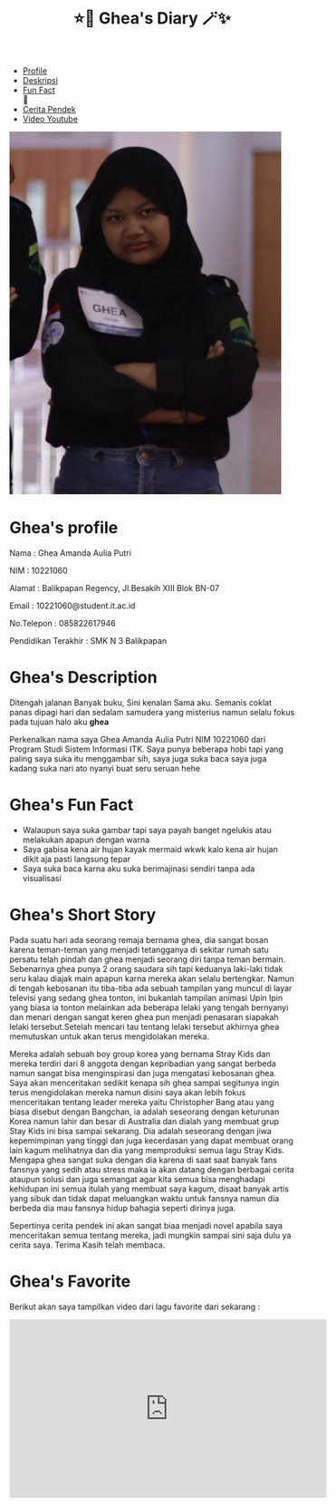 <html>
<head>
    <meta charset="UTF-8">
    <meta name="viewport" content="width=device-width, initial-scale=1.0">
    <title>Ghea's Website</title>
    <link rel="stylesheet" href="punyagheajuga.md">
</head>
<body>
    <header>
        <h1>⭐💫 Ghea's Diary 🪄✨</h1>
        </header>
        <div class="href">
        <nav>
        <ul>
            <li><a href="#profile">Profile</a></li>
            <li><a href="#description">Deskripsi</a></li>
            <li><a href="#fun-facts">Fun Fact</a></li>
            <li><a href="#story">Cerita Pendek</a></li>
            <li><a href="#video">Video Youtube</a></li>
        </ul>
    </nav>
        <!-- foto profile -->
    <div class="container">
        <div class="profile">
            <img src="fotoghea.jpg" alt="Foto Profile">
            </div>
            <!-- profiles -->
     <div id="profile" class="profiles">
       <h1>Ghea's profile</h1>
       <p>Nama : Ghea Amanda Aulia Putri</p>
       <p>NIM : 10221060</p>
       <p>Alamat : Balikpapan Regency, Jl.Besakih XIII Blok BN-07</p>
       <p>Email : 10221060@student.it.ac.id</p>
       <p>No.Telepon : 085822617946</p>
       <p>Pendidikan Terakhir : SMK N 3 Balikpapan</p>
       </div>
       <!-- deskripsi -->
     <div id="description" class="description">
        <h1>Ghea's Description</h1>
            <p>Ditengah jalanan Banyak buku, Sini kenalan Sama aku. Semanis coklat panas dipagi hari dan sedalam samudera yang misterius namun selalu fokus pada tujuan halo aku <b>ghea</b></p>
            <p>Perkenalkan nama saya Ghea Amanda Aulia Putri NIM 10221060 dari Program Studi Sistem Informasi ITK. Saya punya beberapa hobi tapi yang paling saya suka itu menggambar sih, saya juga suka baca saya juga kadang suka nari ato nyanyi buat seru seruan hehe</p>
        </ul>
      </div>
      <!-- fun fact -->
      <div id="fun-facts" class="fun-facts">
          <h1>Ghea's Fun Fact</h1>
        <ul>
          <li>Walaupun saya suka gambar tapi saya payah banget ngelukis atau melakukan apapun dengan warna</li>
          <li>Saya gabisa kena air hujan kayak mermaid wkwk kalo kena air hujan dikit aja pasti langsung tepar</li>
          <li>Saya suka baca karna aku suka berimajinasi sendiri tanpa ada visualisasi</li>
        </div>
        <!-- cerita -->
      <div id="story" class="story">
        <h1>Ghea's Short Story</h1>
        <p>Pada suatu hari ada seorang remaja bernama ghea, dia sangat bosan karena teman-teman yang menjadi tetangganya di sekitar rumah satu persatu telah pindah dan ghea menjadi seorang diri tanpa teman bermain. Sebenarnya ghea punya 2 orang saudara sih tapi keduanya laki-laki tidak seru kalau diajak main apapun karna mereka akan selalu bertengkar. Namun di tengah kebosanan itu tiba-tiba ada sebuah tampilan yang muncul di layar televisi yang sedang ghea tonton, ini bukanlah tampilan animasi Upin Ipin yang biasa ia tonton melainkan ada beberapa lelaki yang tengah bernyanyi dan menari dengan sangat keren ghea pun menjadi penasaran siapakah lelaki tersebut.Setelah mencari tau tentang lelaki tersebut akhirnya ghea memutuskan untuk akan terus mengidolakan mereka.</p>
        <p>Mereka adalah sebuah boy group korea yang bernama Stray Kids dan mereka terdiri dari 8 anggota dengan kepribadian yang sangat berbeda namun sangat bisa menginspirasi dan juga mengatasi kebosanan ghea. Saya akan menceritakan sedikit kenapa sih ghea sampai segitunya ingin terus mengidolakan mereka namun disini saya akan lebih fokus menceritakan tentang leader mereka yaitu Christopher Bang atau yang biasa disebut dengan Bangchan, ia adalah seseorang dengan keturunan Korea namun lahir dan besar di Australia dan dialah yang membuat grup Stay Kids ini bisa sampai sekarang. Dia adalah seseorang dengan jiwa kepemimpinan yang tinggi dan juga kecerdasan yang dapat membuat orang lain kagum melihatnya dan dia yang memproduksi semua lagu Stray Kids. Mengapa ghea sangat suka dengan dia karena di saat saat banyak fans fansnya yang sedih atau stress maka ia akan datang dengan berbagai cerita ataupun solusi dan juga semangat agar kita semua bisa menghadapi kehidupan ini semua itulah yang membuat saya kagum, disaat banyak artis yang sibuk dan tidak dapat meluangkan waktu untuk fansnya namun dia berbeda dia mau fansnya hidup bahagia seperti dirinya juga.</p>
        <p>Sepertinya cerita pendek ini akan sangat biaa menjadi novel apabila saya menceritakan semua tentang mereka, jadi mungkin sampai sini saja dulu ya cerita saya. Terima Kasih telah membaca.</p>
      </div>
      <!-- video -->
     <div id="video" class="video">
           <h1>Ghea's Favorite</h1>
    <p>Berikut akan saya tampilkan video dari lagu favorite dari sekarang :</p>
    <iframe width="560" height="315" src="https://www.youtube.com/embed/hbzh3zJK87s?si=FqBGQJ0P50iCM7zI" frameborder="0" allowfullscreen></iframe>
     </div>
</body>
</html>
